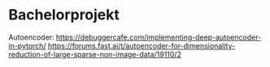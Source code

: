 # Bachelorprojekt
Autoencoder:
  https://debuggercafe.com/implementing-deep-autoencoder-in-pytorch/
  https://forums.fast.ai/t/autoencoder-for-dimensionality-reduction-of-large-sparse-non-image-data/19110/2
